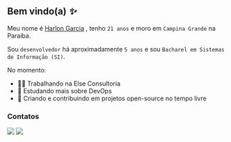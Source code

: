## Bem vindo(a) _✨_
Meu nome é [Harlon Garcia](https://harlon.com.br/) , tenho `21 anos` e moro em `Campina Grande` na Paraíba.

Sou `desenvolvedor` há aproximadamente `5 anos` e sou `Bacharel em Sistemas de Informação (SI)`.

No momento:
- 👨‍💻 Trabalhando na Else Consultoria
- 🐳 Estudando mais sobre DevOps
- 🍃 Criando e contribuindo em projetos open-source no tempo livre

<div>
  <h3>Contatos</h3>
  <a href="https://www.linkedin.com/in/harlongarcia" target="_blank"><img src="https://img.shields.io/badge/-LinkedIn-%230077B5?style=for-the-badge&logo=linkedin&logoColor=white" target="_blank"></a>
  <a href="https://harlon.netlify.app/" target="_blank"><img src="https://img.shields.io/badge/website-000000?style=for-the-badge&logo=About.me&logoColor=white" target="_blank"></a>
</div>
